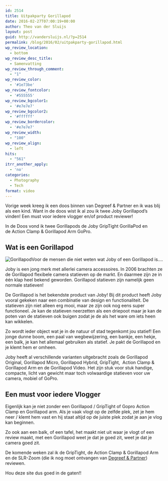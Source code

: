 ```yaml
---
id: 2514
title: Uitpakparty Gorillapod
date: 2016-02-27T07:00:19+00:00
author: Theo van der Sluijs
layout: post
guid: http://vandersluijs.nl/?p=2514
permalink: /blog/2016/02/uitpakparty-gorillapod.html
wp_review_location:
  - bottom
wp_review_desc_title:
  - Samenvatting
wp_review_through_comment:
  - "1"
wp_review_color:
  - '#1e73be'
wp_review_fontcolor:
  - '#555555'
wp_review_bgcolor1:
  - '#e7e7e7'
wp_review_bgcolor2:
  - '#ffffff'
wp_review_bordercolor:
  - '#e7e7e7'
wp_review_width:
  - "100"
wp_review_align:
  - left
hits:
  - "561"
itrr_another_apply:
  - 'no'
categories:
  - Photography
  - Tech
format: video
---
```

Vorige week kreeg ik een doos binnen van Degreef & Partner en ik was blij als een kind. Want in de doos wist ik al zou ik twee Joby Gorillapod&#8217;s vinden! Een must voor iedere vlogger en/of product reviewer!<!--more-->



In de Doos vond ik twee Gorillapods de Joby GripTight GorillaPod en de Action Clamp & Gorillapod Arm GoPro.

## Wat is een Gorillapod

<img class="alignleft size-medium wp-image-2515" src="/images/2016/02/containerStatieven-300x267.jpg" alt="Gorillapod" width="300" height="267" srcset="/images/2016/02/containerStatieven-300x267.jpg 300w, /images/2016/02/containerStatieven.jpg 450w" sizes="(max-width: 300px) 100vw, 300px" />Voor de mensen die niet weten wat Joby of een Gorillapod is&#8230;.

Joby is een jong merk met allerlei camera accessoires. In 2006 brachten ze de Gorillapod flexibele camera statieven op de markt. En daarmee zijn ze in één klap heel bekend geworden. Gorillapod statieven zijn namelijk geen normale statieven!

De Gorillapod is het bekendste product van Joby! Bij dit product heeft Joby vooral gekeken naar een combinatie van design en functionaliteit. De statieven zijn niet alleen erg mooi, maar ze zijn ook nog eens super functioneel. Je kan de statieven neerzetten als een driepoot maar je kan de poten van de statieven ook buigen zodat je de als het ware om iets heen kan wikkelen.

Zo wordt ieder object wat je in de natuur of stad tegenkomt jou statief! Een jonge dunne boom, een paal van wegbewijzering, een bankje, een hekje, een balk, je kan het allemaal gebruiken als statief. Je pakt de Gorillapod en je klemt hem er omheen.

Joby heeft al verschillende varianten uitgebracht zoals de Gorillapod Original, Gorillapod Micro, Gorillapod Hybrid, GripTight,  Action Clamp & Gorillapod Arm en de Gorillapod Video. Het zijn stuk voor stuk handige, compacte, licht van gewicht maar toch volwaardige statieven voor uw camera, mobiel of GoPro.

## Een must voor iedere Vlogger

Eigenlijk kan je niet zonder een Gorillapod / GripTight of Gopro Action Clamp en Gorillapod arm. Als je vaak vlogt op de zelfde plek, zet je hem neer / klemt hem vast en hij staat altijd op de juiste plek zodat je aan je vlog kan beginnen.

Zo ook aan een balk, of een tafel, het maakt niet uit waar je vlogt of een review maakt, met een Gorillapod weet je dat je goed zit, weet je dat je camera goed zit.

De komende weken zal ik de GripTight, de Action Clamp & Gorillapod Arm en de SLR-Zoom (die ik nog moet ontvangen van <a href="http://www.gorillapod.nl/" target="_blank">Degreef & Partner</a>) reviewen.

Hou deze site dus goed in de gaten!!